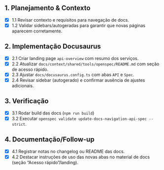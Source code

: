 ## 1. Planejamento & Contexto
- [x] 1.1 Revisar contexto e requisitos para navegação de docs.
- [x] 1.2 Validar sidebars/autogeradas para garantir que novas páginas aparecem corretamente.

## 2. Implementação Docusaurus
- [x] 2.1 Criar landing page `api-overview` com resumo dos serviços.
- [x] 2.2 Atualizar `docs/context/shared/tools/openspec/README.md` com seção de acesso rápido.
- [x] 2.3 Ajustar `docs/docusaurus.config.ts` com abas `API` e `Spec`.
- [x] 2.4 Revisar sidebar (autogerado) e confirmar ausência de ajustes adicionais.

## 3. Verificação
- [x] 3.1 Rodar build das docs (`npm run build`)
- [x] 3.2 Executar `openspec validate update-docs-navigation-api-spec --strict`.

## 4. Documentação/Follow-up
- [x] 4.1 Registrar notas no changelog ou README das docs.
- [x] 4.2 Destacar instruções de uso das novas abas no material de docs (seção “Acesso rápido”/landing).
